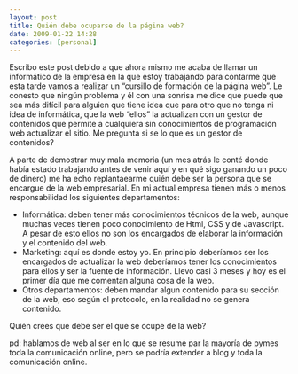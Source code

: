```yaml
---
layout: post
title: Quién debe ocuparse de la página web?
date: 2009-01-22 14:28
categories: [personal]
---
```

Escribo este post debido a que ahora mismo me acaba de llamar un informático de la empresa en la que estoy trabajando para contarme que esta tarde vamos a realizar un “cursillo de formación de la página web”. Le conesto que ningún problema y él con una sonrisa me dice que puede que sea más difícil para alguien que tiene idea que para otro que no tenga ni idea de informática, que la web “ellos” la actualizan con un gestor de contenidos que permite a cualquiera sin conocimientos de programación web actualizar el sitio. Me pregunta si se lo que es un gestor de contenidos?

A parte de demostrar muy mala memoria (un mes atrás le conté donde había estado trabajando antes de venir aquí y en qué sigo ganando un poco de dinero) me ha echo replantaearme quién debe ser la persona que se encargue de la web empresarial. En mi actual empresa tienen más o menos responsabilidad los siguientes departamentos:

- Informática: deben tener más conocimientos técnicos de la web, aunque muchas veces tienen poco conocimiento de Html, CSS y de Javascript. A pesar de esto ellos no son los encargados de elaborar la información y el contenido del web.
- Marketing: aquí es donde estoy yo. En principio deberíamos ser los encargados de actualizar la web deberíamos tener los conocimientos para ellos y ser la fuente de información. Llevo casi 3 meses y hoy es el primer día que me comentan alguna cosa de la web.
- Otros departamentos: deben mandar algun contenido para su sección de la web, eso según el protocolo, en la realidad no se genera contenido.

Quién crees que debe ser el que se ocupe de la web?

pd: hablamos de web al ser en lo que se resume par la mayoría de pymes toda la comunicación online, pero se podría extender a blog y toda la comunicación online.

